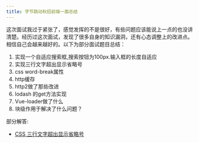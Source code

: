 ```yaml
---
title: 字节跳动秋招前端一面总结
---
```


这次面试我过于紧张了，感觉发挥的不是很好，有些问题应该能说上一点的也没讲清楚。经历过这次面试，发现了很多自身的知识漏洞，还有心态调整上的改进点。相信自己会越来越好的。以下为部分面试题目总结：

1. 实现一个自适应搜索框,搜索按钮为100px.输入框的长度自适应
2. 实现三行文字超出显示省略号
3. css word-break属性
4. http缓存
5. http2做了那些改进
6. lodash 的get方法实现
7. Vue-loader做了什么
8. 块级作用于解决了什么问题？

部分解答:
- [CSS 三行文字超出显示省略号](https://jsfiddle.net/y1x3p6Lq/˚v)